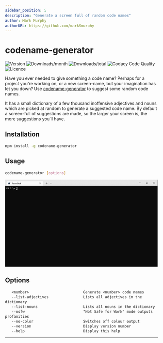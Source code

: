```yaml
---
sidebar_position: 5
description: "Generate a screen full of random code names"
author: Mark Murphy
authorURL: https://github.com/markSmurphy
---
```


# codename-generator

![Version](https://img.shields.io/npm/v/codename-generator.svg?label=version&style=plastic)
![Downloads/month](https://img.shields.io/npm/dm/codename-generator.svg?style=plastic)
![Downloads/total](https://img.shields.io/npm/dt/codename-generator?label=downloads%20%28total%29&style=plastic)
![Codacy Code Quality](https://img.shields.io/codacy/grade/5f8ab4e09fde4454968b383a2b4f2fbe?style=plastic)
![Licence](https://img.shields.io/npm/l/codename-generator.svg?style=plastic)

Have you ever needed to give something a code name? Perhaps for a project you're working on, or a new screen-name, but your imagination has let you down? Use [codename-generator](https://github.com/MarkSMurphy/codename-generator#readme) to suggest some random code names.

It has a small dictionary of a few thousand inoffensive adjectives and nouns which are picked at random to generate a suggested code name. By default a screen-full of suggestions are made, so the larger your screen is, the more suggestions you'll have.

## Installation

```bash
npm install -g codename-generator
```

## Usage

```bash
codename-generator [options]
```

![codename-generator screenshot recording](./img/screenshot-codename-generator.gif)

## Options

```text
   <number>                         Generate <number> code names
   --list-adjectives                Lists all adjectives in the dictionary
   --list-nouns                     Lists all nouns in the dictionary
   --nsfw                           "Not Safe for Work" mode outputs profanities
   --no-color                       Switches off colour output
   --version                        Display version number
   --help                           Display this help
```

---
